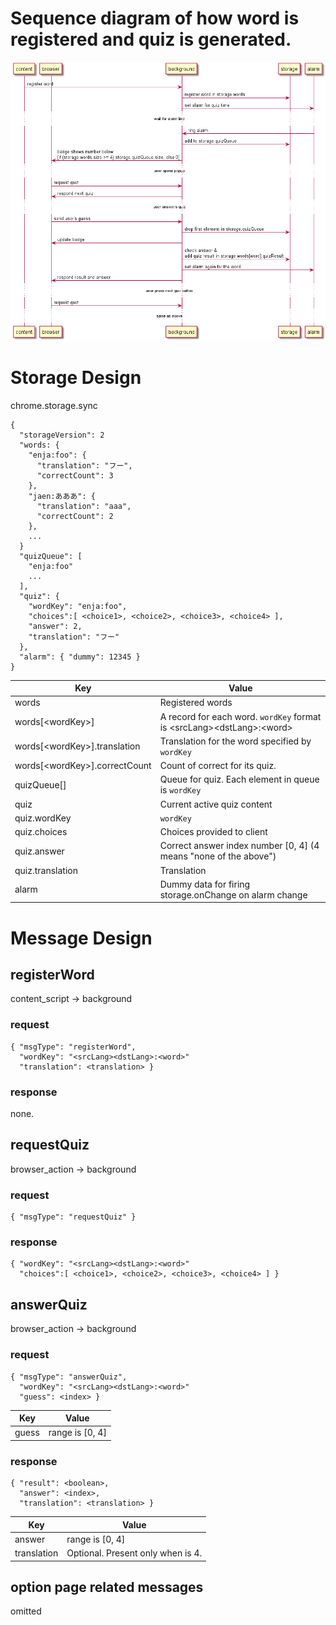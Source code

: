 # Sequence diagram of how word is registered and quiz is generated.
![](sequence.png)

# Storage Design
chrome.storage.sync
```
{
  "storageVersion": 2
  "words: {
    "enja:foo": {
      "translation": "フー",
      "correctCount": 3
    },
    "jaen:あああ": {
      "translation": "aaa",
      "correctCount": 2
    },
    ...
  }
  "quizQueue": [
    "enja:foo"
    ...
  ],
  "quiz": {
    "wordKey": "enja:foo",
    "choices":[ <choice1>, <choice2>, <choice3>, <choice4> ],
    "answer": 2,
    "translation": "フー"
  },
  "alarm": { "dummy": 12345 }
}
```

| Key | Value |
|----|----|
| words | Registered words |
| words[\<wordKey>] | A record for each word. `wordKey` format is \<srcLang>\<dstLang>:\<word> |
| words[\<wordKey>].translation | Translation for the word specified by `wordKey` |
| words[\<wordKey>].correctCount | Count of correct for its quiz. |
| quizQueue[] | Queue for quiz. Each element in queue is `wordKey` |
| quiz | Current active quiz content |
| quiz.wordKey | `wordKey` |
| quiz.choices | Choices provided to client |
| quiz.answer | Correct answer index number [0, 4] (4 means "none of the above") |
| quiz.translation | Translation |
| alarm | Dummy data for firing storage.onChange on alarm change |

# Message Design
## registerWord
content_script -> background
### request
```
{ "msgType": "registerWord",
  "wordKey": "<srcLang><dstLang>:<word>"
  "translation": <translation> }
```
### response
none.

## requestQuiz
browser_action -> background
### request
```
{ "msgType": "requestQuiz" }
```
### response
```
{ "wordKey": "<srcLang><dstLang>:<word>"
  "choices":[ <choice1>, <choice2>, <choice3>, <choice4> ] }
```
## answerQuiz
browser_action -> background
### request
```
{ "msgType": "answerQuiz",
  "wordKey": "<srcLang><dstLang>:<word>"
  "guess": <index> }
```
| Key | Value |
|----|----|
| guess | range is [0, 4] |
### response
```
{ "result": <boolean>,
  "answer": <index>,
  "translation": <translation> }
```
| Key | Value |
|----|----|
| answer | range is [0, 4] |
| translation | Optional. Present only when <index> is 4. |
## option page related messages
omitted
